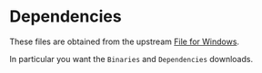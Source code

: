 # Dependencies

These files are obtained from the upstream [File for Windows](http://gnuwin32.sourceforge.net/packages/file.htm).

In particular you want the `Binaries` and `Dependencies` downloads.
